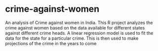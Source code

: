 # crime-against-women
An analysis of Crime against women in India. This R project analyzes the crime against women based on the data 
available for different states against different crime heads. A linear regression model is used to fit the data for the state for
a particular crime. This is then used to make projections of the crime in the years to come
